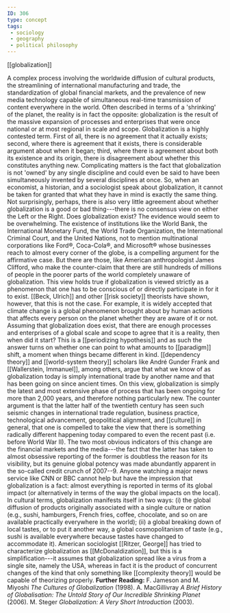 ```yaml
---
ID: 306
type: concept
tags: 
 - sociology
 - geography
 - political philosophy
---
```


[[globalization]]

 A complex
process involving the worldwide diffusion of cultural products, the
streamlining of international manufacturing and trade, the
standardization of global financial markets, and the prevalence of new
media technology capable of simultaneous real-time transmission of
content everywhere in the world. Often described in terms of a
'shrinking' of the planet, the reality is in fact the opposite:
globalization is the result of the massive expansion of processes and
enterprises that were once national or at most regional in scale and
scope.
Globalization is a highly contested term. First of all, there is no
agreement that it actually exists; second, where there is agreement that
it exists, there is considerable argument about when it began; third,
where there is agreement about both its existence and its origin, there
is disagreement about whether this constitutes anything new.
Complicating matters is the fact that globalization is not 'owned' by
any single discipline and could even be said to have been simultaneously
invented by several disciplines at once. So, when an economist, a
historian, and a sociologist speak about globalization, it cannot be
taken for granted that what they have in mind is exactly the same thing.
Not surprisingly, perhaps, there is also very little agreement about
whether globalization is a good or bad thing---there is no consensus
view on either the Left or the Right.
Does globalization exist? The evidence would seem to be overwhelming.
The existence of institutions like the World Bank, the International
Monetary Fund, the World Trade Organization, the International Criminal
Court, and the United Nations, not to mention multinational corporations
like Ford®, Coca-Cola®, and Microsoft® whose businesses reach to almost
every corner of the globe, is a compelling argument for the affirmative
case. But there are those, like American anthropologist James Clifford,
who make the counter-claim that there are still hundreds of millions of
people in the poorer parts of the world completely unaware of
globalization. This view holds true if globalization is viewed strictly
as a phenomenon that one has to be conscious of or directly participate
in for it to exist. [[Beck, Ulrich]] and other [[risk society]] theorists have
shown, however, that this is not the case. For example, it is widely
accepted that climate change is a global phenomenon brought about by
human actions that affects every person on the planet whether they are
aware of it or not.
Assuming that globalization does exist, that there are enough processes
and enterprises of a global scale and scope to agree that it is a
reality, then when did it start? This is a [[periodizing hypothesis]] and as such the
answer turns on whether one can point to what amounts to
[[paradigm]] shift, a moment
when things became different in kind. [[dependency theory]] and [[world-system theory]] scholars like André
Gunder Frank and [[Wallerstein, Immanuel]], among others,
argue that what we know of as globalization today is simply
international trade by another name and that has been going on since
ancient times. On this view, globalization is simply the latest and most
extensive phase of process that has been ongoing for more than 2,000
years, and therefore nothing particularly new.
The counter argument is that the latter half of the twentieth century
has seen such seismic changes in international trade regulation,
business practice, technological advancement, geopolitical alignment,
and [[culture]] in general,
that one is compelled to take the view that there is something radically
different happening today compared to even the recent past (i.e. before
World War II). The two most obvious indicators of this change are the
financial markets and the media---the fact that the latter has taken to
almost obsessive reporting of the former is doubtless the reason for its
visibility, but its genuine global potency was made abundantly apparent
in the so-called credit crunch of 2007--9. Anyone watching a major news
service like CNN or BBC cannot help but have the impression that
globalization is a fact: almost everything is reported in terms of its
global impact (or alternatively in terms of the way the global impacts
on the local).
In cultural terms, globalization manifests itself in two ways: (i) the
global diffusion of products originally associated with a single culture
or nation (e.g., sushi, hamburgers, French fries, coffee, chocolate, and
so on are available practically everywhere in the world); (ii) a global
breaking down of local tastes, or to put it another way, a global
cosmopolitanism of taste (e.g., sushi is available everywhere because
tastes have changed to accommodate it). American sociologist [[Ritzer, George]] has tried to
characterize globalization as
[[McDonaldization]], but this
is a simplification---it assumes that globalization spread like a virus
from a single site, namely the USA, whereas in fact it is the product of
concurrent changes of the kind that only something like [[complexity theory]] would be capable of
theorizing properly.
**Further Reading:** F. Jameson and M. Miyoshi *The Cultures of
Globalization* (1998).
A. MacGillivray *A Brief History of Globalisation: The Untold Story of
Our Incredible Shrinking Planet* (2006).
M. Steger *Globalization: A Very Short Introduction* (2003).
